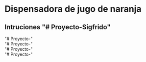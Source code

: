 # Dispensadora de jugo de naranja

## Intruciones "# Proyecto-Sigfrido" 
"# Proyecto-"  
"# Proyecto-"  
"# Proyecto-"  
"# Proyecto-"  
